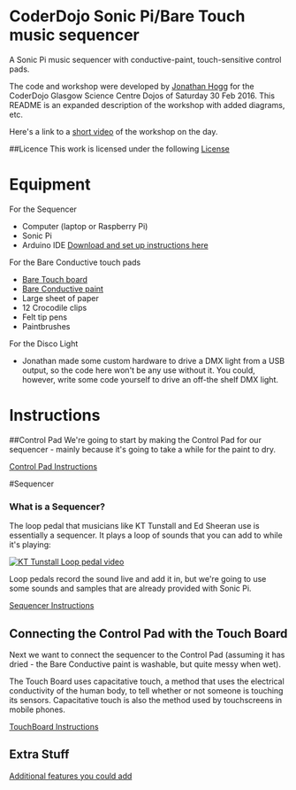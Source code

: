 
# CoderDojo Sonic Pi/Bare Touch music sequencer
A Sonic Pi music sequencer with conductive-paint, touch-sensitive control pads.   

The code and workshop were developed by [Jonathan Hogg](http://www.jonathanhogg.com/) for the CoderDojo Glasgow Science Centre Dojos of Saturday 30 Feb 2016.  This README is an expanded description of the workshop with added diagrams, etc.

Here's a link to a [short video](https://www.facebook.com/CoderdojoScotland/videos/vb.209977582476439/683765638430962/?type=2&theater&notif_t=like)
 of the workshop on the day.

##Licence
This work is licensed under the following [License](./LICENSE)

# Equipment

For the Sequencer
* Computer (laptop or Raspberry Pi)
* Sonic Pi 
* Arduino IDE  [Download and set up instructions here](http://www.bareconductive.com/make/setting-up-arduino-with-your-touch-board/)

For the Bare Conductive touch pads
* [Bare Touch board](http://www.bareconductive.com/shop/touch-board/)
* [Bare Conductive paint](http://www.bareconductive.com/shop/electric-paint-50ml/)
* Large sheet of paper
* 12 Crocodile clips
* Felt tip pens
* Paintbrushes


For the Disco Light
* Jonathan made some custom hardware to drive a DMX light from a USB output, so the code here won't be any use without it.  You could, however, write some code yourself to drive an off-the shelf DMX light.  


# Instructions

##Control Pad
We're going to start by making the Control Pad for our sequencer - mainly because it's going to take a while for the paint to dry.

[Control Pad Instructions](./ControlPad.md)

#Sequencer
### What is a Sequencer?

The loop pedal that musicians like KT Tunstall and Ed Sheeran use is essentially a sequencer.  It plays a loop of sounds that you can add to while it's playing:


[![KT Tunstall Loop pedal video](http://glasgow.coderdojo.co/DigitalDJ/tunstall.jpg)](https://www.youtube.com/watch?v=r7XIQ_6J2do)

Loop pedals record the sound live and add it in, but we're going to use some sounds and samples that are already provided with Sonic Pi.

[Sequencer Instructions](./Sequencer.md)



## Connecting the Control Pad with the Touch Board


Next we want to connect the sequencer to the Control Pad (assuming it has dried - the Bare Conductive paint is washable, but quite messy when wet).   

The Touch Board uses capacitative touch, a method that uses the electrical conductivity of the human body, to tell whether or not someone is touching its sensors.  Capacitative touch is also the method used by touchscreens in mobile phones.

[TouchBoard Instructions](./Connect.md)



## Extra Stuff

[Additional features you could add](./Extras.md)




